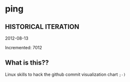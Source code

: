 # ping

## HISTORICAL ITERATION
2012-08-13

Incremented: 7012

## What is this?? 
Linux skills to hack the github commit visualization chart `;-)`
